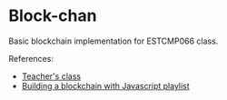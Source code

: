 # Block-chan

Basic blockchain implementation for ESTCMP066 class.

References:

- [Teacher's class](https://www.youtube.com/watch?v=tnQTHryZiDU)
- [Building a blockchain with Javascript playlist](https://www.youtube.com/watch?v=zVqczFZr124&list=PLzvRQMJ9HDiTqZmbtFisdXFxul5k0F-Q4)
